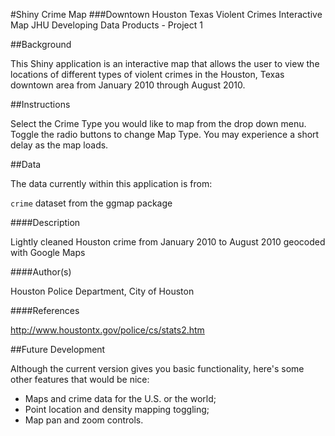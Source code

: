 #Shiny Crime Map
###Downtown Houston Texas Violent Crimes Interactive Map
JHU Developing Data Products - Project 1

##Background

This Shiny application is an interactive map that allows the user to view the locations of different types of violent crimes in the Houston, Texas downtown area from January 2010 through August 2010.

##Instructions

Select the Crime Type you would like to map from the drop down menu. Toggle the radio buttons to change Map Type. You may experience a short delay as the map loads.

##Data

The data currently within this application is from:

`crime` dataset from the ggmap package

####Description

Lightly cleaned Houston crime from January 2010 to August 2010 geocoded with Google Maps

####Author(s)

Houston Police Department, City of Houston

####References

http://www.houstontx.gov/police/cs/stats2.htm

##Future Development

Although the current version gives you basic functionality, here's some other features that would be nice:

- Maps and crime data for the U.S. or the world;
- Point location and density mapping toggling;
- Map pan and zoom controls.